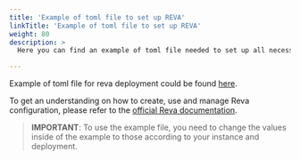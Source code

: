 ```yaml
---
title: 'Example of toml file to set up REVA'
linkTitle: 'Example of toml file to set up REVA'
weight: 80
description: >
  Here you can find an example of toml file needed to set up all necessary services for your reva instance. It consists of the services described in the others [Configuration sections](../../configuration). This toml file is used for [REVA deployment](../../deployment) and referenced there as `standalone.toml`.

---
```


Example of toml file for reva deployment could be found [here](https://github.com/cs3org/ocm-test-suite/blob/main/servers/revad/sciencemesh.toml).

To get an understanding on how to create, use and manage Reva configuration,
please refer to the [official Reva documentation](https://reva.link/docs/getting-started/beginners-guide/).


> **IMPORTANT**: To use the example file, you need to change the values inside of the example to those according to your instance and deployment.
